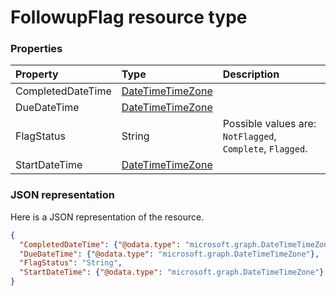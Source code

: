 # FollowupFlag resource type




### Properties
| Property	   | Type	|Description|
|:---------------|:--------|:----------|
|CompletedDateTime|[DateTimeTimeZone](datetimetimezone.md)||
|DueDateTime|[DateTimeTimeZone](datetimetimezone.md)||
|FlagStatus|String| Possible values are: `NotFlagged`, `Complete`, `Flagged`.|
|StartDateTime|[DateTimeTimeZone](datetimetimezone.md)||

### JSON representation

Here is a JSON representation of the resource.

<!-- {
  "blockType": "resource",
  "optionalProperties": [

  ],
  "@odata.type": "microsoft.graph.FollowupFlag"
}-->

```json
{
  "CompletedDateTime": {"@odata.type": "microsoft.graph.DateTimeTimeZone"},
  "DueDateTime": {"@odata.type": "microsoft.graph.DateTimeTimeZone"},
  "FlagStatus": "String",
  "StartDateTime": {"@odata.type": "microsoft.graph.DateTimeTimeZone"}
}

```

<!-- uuid: 8fcb5dbc-d5aa-4681-8e31-b001d5168d79
2015-10-25 14:57:30 UTC -->
<!-- {
  "type": "#page.annotation",
  "description": "FollowupFlag resource",
  "keywords": "",
  "section": "documentation",
  "tocPath": ""
}-->